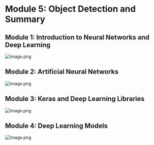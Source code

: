 

# Module 5: Object Detection and Summary
## Module 1: Introduction to Neural Networks and Deep Learning
![image.png](https://prod-files-secure.s3.us-west-2.amazonaws.com/03e82b26-cccb-4906-bb56-adabcbdc0655/a8d40bcb-c482-4026-8872-311e16b2dc63/image.png?X-Amz-Algorithm=AWS4-HMAC-SHA256&X-Amz-Content-Sha256=UNSIGNED-PAYLOAD&X-Amz-Credential=ASIAZI2LB4664LA75MOZ%2F20250204%2Fus-west-2%2Fs3%2Faws4_request&X-Amz-Date=20250204T151551Z&X-Amz-Expires=3600&X-Amz-Security-Token=IQoJb3JpZ2luX2VjEBYaCXVzLXdlc3QtMiJHMEUCIQDwY0fOdDDHbS%2B%2F91DBJ%2FUkyrvgHj3wHmGbuawixVMSrgIgUYXBs%2Fsgx5JJv%2B3eRDvQODFo6NzdHFUYmgntDc%2Bl1voq%2FwMILxAAGgw2Mzc0MjMxODM4MDUiDNSM9CRAD7vOnzd4ACrcA4h6uD%2BNZwkBg1eHo2bBEbW0ipUr2IJLQtF%2FCyVpSYIgZqYfHL7qfIx0ButWOP2DfzQYLC13Q7b5pyuYZ9Onq%2BPAO4BKoZEWrQk%2BwmzDxqOxjj08%2B9UfazLQOf0QZ8%2FZo60%2FTV8uVJdv%2FAZKNFf444%2FqQnJpZWF0Wett4kyzKZYaPAW9U8fVUSl4tZifxRUjViVOr0%2Fodx%2Fu59AL1Coldq%2BsqMgRYmwhBg%2Ba0Fj9wQBgwHRqdpFVznnFVJMqtP6GU%2FerazfVpsyVH5i6zJrX9emI6ixMgdAtOw9P0VGS%2ByqRiX%2Bf7DazfmPTkvU22uH%2Fdl%2BrcZouo5YNld2ijlMcjZKtKajwhvDDF8Cy9gPvuA7lF3ah3XArW8xiDnHimSiel%2B5jI8Olpw%2FymxH8PDQVB%2FE52NnXWw5hKwuMvruwMeMFquVt7wPErQQPD0M77GOlJFkj0RYRWOaj7Y545kEXDxBpsDpHIDoCxu3snqGSYmO7SCL80iQv0rMeA8zseR3ZI5vFzRmsHaikTi%2BsmmYH%2Bs%2BUEx07rRr8VNcF8264OKnQUF8KW7B5fML%2BhPC4AEOeQdMuK0pS8KlFI7ad1pWIlNmHkfptFRInSmFFLnXQ7UWMNXQd2gui6NwoUqMTMIq9iL0GOqUBvn6jC1SkDVfZ%2BHd8LJzoakEg9SzzhbquHHssUENdoxEK9z0dZaGUuEFN8c%2BzaC46GO7sw4JbAt5PwWrY%2FL5X%2Fl7VdXmZVDvzSfuHCUBQNUwerCKJ2XqWz35C4SLClbNq7wXrM9n3xdlmvAW%2BK1EXw94fZrUhOGGjAY8kA%2FmTPMT4VNfNoNpJT0DiorjhAJV%2B%2FoM8cC14bv1k5QWBWoWClbnExOEU&X-Amz-Signature=27aedea24e91d2115ba062d02dc4bb31bceda1a9b56b9dac801fbca1d0fd0709&X-Amz-SignedHeaders=host&x-id=GetObject)
## Module 2: Artificial Neural Networks
![image.png](https://prod-files-secure.s3.us-west-2.amazonaws.com/03e82b26-cccb-4906-bb56-adabcbdc0655/5157ca89-62da-41d9-a98f-6432b71047a9/image.png?X-Amz-Algorithm=AWS4-HMAC-SHA256&X-Amz-Content-Sha256=UNSIGNED-PAYLOAD&X-Amz-Credential=ASIAZI2LB4664LA75MOZ%2F20250204%2Fus-west-2%2Fs3%2Faws4_request&X-Amz-Date=20250204T151551Z&X-Amz-Expires=3600&X-Amz-Security-Token=IQoJb3JpZ2luX2VjEBYaCXVzLXdlc3QtMiJHMEUCIQDwY0fOdDDHbS%2B%2F91DBJ%2FUkyrvgHj3wHmGbuawixVMSrgIgUYXBs%2Fsgx5JJv%2B3eRDvQODFo6NzdHFUYmgntDc%2Bl1voq%2FwMILxAAGgw2Mzc0MjMxODM4MDUiDNSM9CRAD7vOnzd4ACrcA4h6uD%2BNZwkBg1eHo2bBEbW0ipUr2IJLQtF%2FCyVpSYIgZqYfHL7qfIx0ButWOP2DfzQYLC13Q7b5pyuYZ9Onq%2BPAO4BKoZEWrQk%2BwmzDxqOxjj08%2B9UfazLQOf0QZ8%2FZo60%2FTV8uVJdv%2FAZKNFf444%2FqQnJpZWF0Wett4kyzKZYaPAW9U8fVUSl4tZifxRUjViVOr0%2Fodx%2Fu59AL1Coldq%2BsqMgRYmwhBg%2Ba0Fj9wQBgwHRqdpFVznnFVJMqtP6GU%2FerazfVpsyVH5i6zJrX9emI6ixMgdAtOw9P0VGS%2ByqRiX%2Bf7DazfmPTkvU22uH%2Fdl%2BrcZouo5YNld2ijlMcjZKtKajwhvDDF8Cy9gPvuA7lF3ah3XArW8xiDnHimSiel%2B5jI8Olpw%2FymxH8PDQVB%2FE52NnXWw5hKwuMvruwMeMFquVt7wPErQQPD0M77GOlJFkj0RYRWOaj7Y545kEXDxBpsDpHIDoCxu3snqGSYmO7SCL80iQv0rMeA8zseR3ZI5vFzRmsHaikTi%2BsmmYH%2Bs%2BUEx07rRr8VNcF8264OKnQUF8KW7B5fML%2BhPC4AEOeQdMuK0pS8KlFI7ad1pWIlNmHkfptFRInSmFFLnXQ7UWMNXQd2gui6NwoUqMTMIq9iL0GOqUBvn6jC1SkDVfZ%2BHd8LJzoakEg9SzzhbquHHssUENdoxEK9z0dZaGUuEFN8c%2BzaC46GO7sw4JbAt5PwWrY%2FL5X%2Fl7VdXmZVDvzSfuHCUBQNUwerCKJ2XqWz35C4SLClbNq7wXrM9n3xdlmvAW%2BK1EXw94fZrUhOGGjAY8kA%2FmTPMT4VNfNoNpJT0DiorjhAJV%2B%2FoM8cC14bv1k5QWBWoWClbnExOEU&X-Amz-Signature=f1b4d68b62ee277aa7410c78620db2726dc37ec213c18a2cb3c54dcabe7c7959&X-Amz-SignedHeaders=host&x-id=GetObject)
## Module 3: Keras and Deep Learning Libraries
![image.png](https://prod-files-secure.s3.us-west-2.amazonaws.com/03e82b26-cccb-4906-bb56-adabcbdc0655/5089ce50-05f1-470d-ad42-42503bf1df5f/image.png?X-Amz-Algorithm=AWS4-HMAC-SHA256&X-Amz-Content-Sha256=UNSIGNED-PAYLOAD&X-Amz-Credential=ASIAZI2LB4664LA75MOZ%2F20250204%2Fus-west-2%2Fs3%2Faws4_request&X-Amz-Date=20250204T151551Z&X-Amz-Expires=3600&X-Amz-Security-Token=IQoJb3JpZ2luX2VjEBYaCXVzLXdlc3QtMiJHMEUCIQDwY0fOdDDHbS%2B%2F91DBJ%2FUkyrvgHj3wHmGbuawixVMSrgIgUYXBs%2Fsgx5JJv%2B3eRDvQODFo6NzdHFUYmgntDc%2Bl1voq%2FwMILxAAGgw2Mzc0MjMxODM4MDUiDNSM9CRAD7vOnzd4ACrcA4h6uD%2BNZwkBg1eHo2bBEbW0ipUr2IJLQtF%2FCyVpSYIgZqYfHL7qfIx0ButWOP2DfzQYLC13Q7b5pyuYZ9Onq%2BPAO4BKoZEWrQk%2BwmzDxqOxjj08%2B9UfazLQOf0QZ8%2FZo60%2FTV8uVJdv%2FAZKNFf444%2FqQnJpZWF0Wett4kyzKZYaPAW9U8fVUSl4tZifxRUjViVOr0%2Fodx%2Fu59AL1Coldq%2BsqMgRYmwhBg%2Ba0Fj9wQBgwHRqdpFVznnFVJMqtP6GU%2FerazfVpsyVH5i6zJrX9emI6ixMgdAtOw9P0VGS%2ByqRiX%2Bf7DazfmPTkvU22uH%2Fdl%2BrcZouo5YNld2ijlMcjZKtKajwhvDDF8Cy9gPvuA7lF3ah3XArW8xiDnHimSiel%2B5jI8Olpw%2FymxH8PDQVB%2FE52NnXWw5hKwuMvruwMeMFquVt7wPErQQPD0M77GOlJFkj0RYRWOaj7Y545kEXDxBpsDpHIDoCxu3snqGSYmO7SCL80iQv0rMeA8zseR3ZI5vFzRmsHaikTi%2BsmmYH%2Bs%2BUEx07rRr8VNcF8264OKnQUF8KW7B5fML%2BhPC4AEOeQdMuK0pS8KlFI7ad1pWIlNmHkfptFRInSmFFLnXQ7UWMNXQd2gui6NwoUqMTMIq9iL0GOqUBvn6jC1SkDVfZ%2BHd8LJzoakEg9SzzhbquHHssUENdoxEK9z0dZaGUuEFN8c%2BzaC46GO7sw4JbAt5PwWrY%2FL5X%2Fl7VdXmZVDvzSfuHCUBQNUwerCKJ2XqWz35C4SLClbNq7wXrM9n3xdlmvAW%2BK1EXw94fZrUhOGGjAY8kA%2FmTPMT4VNfNoNpJT0DiorjhAJV%2B%2FoM8cC14bv1k5QWBWoWClbnExOEU&X-Amz-Signature=2ee10f785e4f04aa28037a719d732f8092b3e8bb630395a370929fa9a71a2dce&X-Amz-SignedHeaders=host&x-id=GetObject)
## Module 4: Deep Learning Models
![image.png](https://prod-files-secure.s3.us-west-2.amazonaws.com/03e82b26-cccb-4906-bb56-adabcbdc0655/4e22fcb0-cfbc-4d28-b961-b9b8fde071f0/image.png?X-Amz-Algorithm=AWS4-HMAC-SHA256&X-Amz-Content-Sha256=UNSIGNED-PAYLOAD&X-Amz-Credential=ASIAZI2LB4664LA75MOZ%2F20250204%2Fus-west-2%2Fs3%2Faws4_request&X-Amz-Date=20250204T151551Z&X-Amz-Expires=3600&X-Amz-Security-Token=IQoJb3JpZ2luX2VjEBYaCXVzLXdlc3QtMiJHMEUCIQDwY0fOdDDHbS%2B%2F91DBJ%2FUkyrvgHj3wHmGbuawixVMSrgIgUYXBs%2Fsgx5JJv%2B3eRDvQODFo6NzdHFUYmgntDc%2Bl1voq%2FwMILxAAGgw2Mzc0MjMxODM4MDUiDNSM9CRAD7vOnzd4ACrcA4h6uD%2BNZwkBg1eHo2bBEbW0ipUr2IJLQtF%2FCyVpSYIgZqYfHL7qfIx0ButWOP2DfzQYLC13Q7b5pyuYZ9Onq%2BPAO4BKoZEWrQk%2BwmzDxqOxjj08%2B9UfazLQOf0QZ8%2FZo60%2FTV8uVJdv%2FAZKNFf444%2FqQnJpZWF0Wett4kyzKZYaPAW9U8fVUSl4tZifxRUjViVOr0%2Fodx%2Fu59AL1Coldq%2BsqMgRYmwhBg%2Ba0Fj9wQBgwHRqdpFVznnFVJMqtP6GU%2FerazfVpsyVH5i6zJrX9emI6ixMgdAtOw9P0VGS%2ByqRiX%2Bf7DazfmPTkvU22uH%2Fdl%2BrcZouo5YNld2ijlMcjZKtKajwhvDDF8Cy9gPvuA7lF3ah3XArW8xiDnHimSiel%2B5jI8Olpw%2FymxH8PDQVB%2FE52NnXWw5hKwuMvruwMeMFquVt7wPErQQPD0M77GOlJFkj0RYRWOaj7Y545kEXDxBpsDpHIDoCxu3snqGSYmO7SCL80iQv0rMeA8zseR3ZI5vFzRmsHaikTi%2BsmmYH%2Bs%2BUEx07rRr8VNcF8264OKnQUF8KW7B5fML%2BhPC4AEOeQdMuK0pS8KlFI7ad1pWIlNmHkfptFRInSmFFLnXQ7UWMNXQd2gui6NwoUqMTMIq9iL0GOqUBvn6jC1SkDVfZ%2BHd8LJzoakEg9SzzhbquHHssUENdoxEK9z0dZaGUuEFN8c%2BzaC46GO7sw4JbAt5PwWrY%2FL5X%2Fl7VdXmZVDvzSfuHCUBQNUwerCKJ2XqWz35C4SLClbNq7wXrM9n3xdlmvAW%2BK1EXw94fZrUhOGGjAY8kA%2FmTPMT4VNfNoNpJT0DiorjhAJV%2B%2FoM8cC14bv1k5QWBWoWClbnExOEU&X-Amz-Signature=fa0c7832b9e9019ea425d9704a1363d841c11dd7b452845a8d451a08a235250d&X-Amz-SignedHeaders=host&x-id=GetObject)